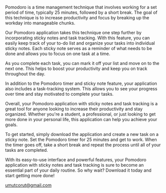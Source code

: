 Pomodoro is a time management technique that involves working for a set period of time, typically 25 minutes, followed by a short break. The goal of this technique is to increase productivity and focus by breaking up the workday into manageable chunks.

Our Pomodoro application takes this technique one step further by incorporating sticky notes and task tracking. With this feature, you can easily keep track of your to-do list and organize your tasks into individual sticky notes. Each sticky note serves as a reminder of what needs to be done and allows you to focus on one task at a time.

As you complete each task, you can mark it off your list and move on to the next one. This helps to boost your productivity and keep you on track throughout the day.

In addition to the Pomodoro timer and sticky note feature, your application also includes a task-tracking system. This allows you to see your progress over time and stay motivated to complete your tasks. 

Overall, your Pomodoro application with sticky notes and task tracking is a great tool for anyone looking to increase their productivity and stay organized. Whether you're a student, a professional, or just looking to get more done in your personal life, this application can help you achieve your goals.

To get started, simply download the application and create a new task on a sticky note. Set the Pomodoro timer for 25 minutes and get to work. When the timer goes off, take a short break and repeat the process until all of your tasks are completed.

With its easy-to-use interface and powerful features, your Pomodoro application with sticky notes and task tracking is sure to become an essential part of your daily routine. So why wait? Download it today and start getting more done!

umutcorut@gmail.com
